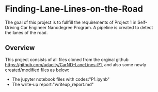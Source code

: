 # Finding-Lane-Lines-on-the-Road
The goal of this project is to fullfill the requirements of Project 1 in Self-Driving Car Engineer Nanodegree Program.
A pipeline is created to detect the lanes of the road.
## Overview
This project consists of all files cloned from the orginal github https://github.com/udacity/CarND-LaneLines-P1, and also 
some newly created/modified files as below:
* The jupyter notebook files with codes:"P1.ipynb"
* The write-up report:"writeup_report.md"
